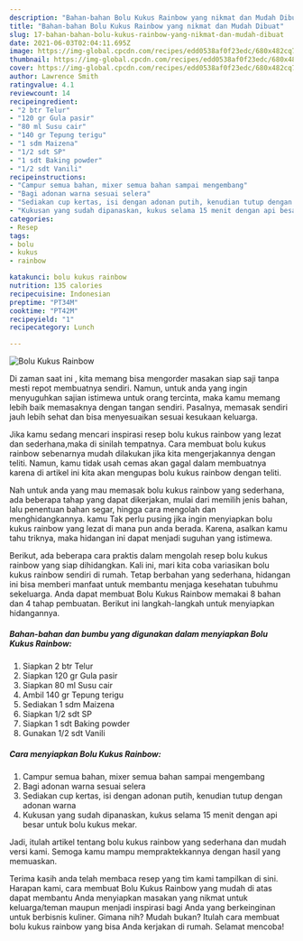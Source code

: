 ```yaml
---
description: "Bahan-bahan Bolu Kukus Rainbow yang nikmat dan Mudah Dibuat"
title: "Bahan-bahan Bolu Kukus Rainbow yang nikmat dan Mudah Dibuat"
slug: 17-bahan-bahan-bolu-kukus-rainbow-yang-nikmat-dan-mudah-dibuat
date: 2021-06-03T02:04:11.695Z
image: https://img-global.cpcdn.com/recipes/edd0538af0f23edc/680x482cq70/bolu-kukus-rainbow-foto-resep-utama.jpg
thumbnail: https://img-global.cpcdn.com/recipes/edd0538af0f23edc/680x482cq70/bolu-kukus-rainbow-foto-resep-utama.jpg
cover: https://img-global.cpcdn.com/recipes/edd0538af0f23edc/680x482cq70/bolu-kukus-rainbow-foto-resep-utama.jpg
author: Lawrence Smith
ratingvalue: 4.1
reviewcount: 14
recipeingredient:
- "2 btr Telur"
- "120 gr Gula pasir"
- "80 ml Susu cair"
- "140 gr Tepung terigu"
- "1 sdm Maizena"
- "1/2 sdt SP"
- "1 sdt Baking powder"
- "1/2 sdt Vanili"
recipeinstructions:
- "Campur semua bahan, mixer semua bahan sampai mengembang"
- "Bagi adonan warna sesuai selera"
- "Sediakan cup kertas, isi dengan adonan putih, kenudian tutup dengan adonan warna"
- "Kukusan yang sudah dipanaskan, kukus selama 15 menit dengan api besar untuk bolu kukus mekar."
categories:
- Resep
tags:
- bolu
- kukus
- rainbow

katakunci: bolu kukus rainbow 
nutrition: 135 calories
recipecuisine: Indonesian
preptime: "PT34M"
cooktime: "PT42M"
recipeyield: "1"
recipecategory: Lunch

---
```



![Bolu Kukus Rainbow](https://img-global.cpcdn.com/recipes/edd0538af0f23edc/680x482cq70/bolu-kukus-rainbow-foto-resep-utama.jpg)

Di zaman  saat ini , kita memang bisa mengorder masakan siap saji tanpa mesti repot membuatnya sendiri. Namun, untuk anda yang ingin menyuguhkan sajian istimewa untuk orang tercinta, maka kamu memang lebih baik memasaknya dengan tangan sendiri. Pasalnya, memasak sendiri jauh lebih sehat dan bisa menyesuaikan sesuai kesukaan keluarga.

Jika kamu sedang mencari inspirasi resep bolu kukus rainbow yang lezat dan sederhana,maka di sinilah tempatnya. Cara membuat bolu kukus rainbow  sebenarnya mudah dilakukan jika kita mengerjakannya dengan teliti. Namun, kamu tidak usah cemas akan gagal dalam membuatnya 
karena di artikel ini kita akan mengupas bolu kukus rainbow dengan teliti.  



Nah untuk anda yang mau memasak bolu kukus rainbow yang sederhana, ada beberapa tahap yang dapat dikerjakan, mulai dari memilih jenis bahan, lalu penentuan bahan segar, hingga cara mengolah dan menghidangkannya. kamu Tak perlu pusing jika ingin menyiapkan bolu kukus rainbow yang lezat di mana pun anda berada. Karena, asalkan kamu  tahu triknya, maka hidangan ini dapat menjadi suguhan yang istimewa.

Berikut, ada beberapa cara praktis  dalam mengolah resep bolu kukus rainbow yang siap dihidangkan. Kali ini, mari kita coba variasikan bolu kukus rainbow sendiri di rumah. Tetap berbahan yang sederhana, hidangan ini bisa memberi manfaat untuk membantu menjaga kesehatan tubuhmu sekeluarga. Anda dapat membuat Bolu Kukus Rainbow memakai 8 bahan dan 4 tahap pembuatan. Berikut ini langkah-langkah untuk menyiapkan hidangannya.

<!--inarticleads1-->

##### Bahan-bahan dan bumbu yang digunakan dalam menyiapkan Bolu Kukus Rainbow:

1. Siapkan 2 btr Telur
1. Siapkan 120 gr Gula pasir
1. Siapkan 80 ml Susu cair
1. Ambil 140 gr Tepung terigu
1. Sediakan 1 sdm Maizena
1. Siapkan 1/2 sdt SP
1. Siapkan 1 sdt Baking powder
1. Gunakan 1/2 sdt Vanili




<!--inarticleads2-->

##### Cara menyiapkan Bolu Kukus Rainbow:

1. Campur semua bahan, mixer semua bahan sampai mengembang
1. Bagi adonan warna sesuai selera
1. Sediakan cup kertas, isi dengan adonan putih, kenudian tutup dengan adonan warna
1. Kukusan yang sudah dipanaskan, kukus selama 15 menit dengan api besar untuk bolu kukus mekar.




Jadi, itulah artikel tentang  bolu kukus rainbow  yang sederhana dan mudah versi kami. Semoga kamu mampu mempraktekkannya dengan hasil yang memuaskan. 

Terima kasih anda telah membaca resep yang tim kami tampilkan di sini. Harapan kami, cara membuat  Bolu Kukus Rainbow yang mudah di atas dapat membantu Anda menyiapkan masakan yang nikmat untuk keluarga/teman maupun menjadi inspirasi bagi Anda yang berkeinginan untuk berbisnis kuliner. Gimana nih? Mudah bukan? Itulah cara membuat bolu kukus rainbow yang bisa Anda kerjakan di rumah. Selamat mencoba!

